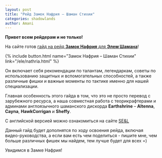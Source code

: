 ```yaml
---    
layout: post    
title: "Рейд Замок Нафрия – Шаман Стихии"    
categories: shadowlands  
author: Amani
---    
```


**Привет всем рейдерам и не только!**

На сайте готов [гайд на рейд **Замок Нафрия** для **Элем Шамана**](https://stormkeeper.ru/ele/nathria.html)!

{% include button.html name="Замок Нафрия – Шаман Стихии" link="/ele/nathria.html" %}  

<p></p>

<!--more-->

Он включает себя рекомендации по талантам, легендаркам, советы по использованию защитных и вспомогательных способностей, а также различные фишки и важные моменты по тактике именно для нашей специализации.

Главная особенность этого гайда в том, что это не просто перевод с зарубежного ресурса, а наша совместная работа с теорикрафтерами и админами англоязычного шаманского дискорда **Earthshrine** – **Altenna**, **Cayna**, **HawkCorrigan** и **Sheffy**.

С английской версией можно ознакомиться на сайте [SE&L](https://stormearthandlava.com/guide/raids/nathria.html)

Данный гайд будет дополнятся по ходу освоения рейда, включая видео-руководства, а если вам есть чем поделиться - пишите мне, чем больше различных фишек мы найдем, тем лучше будет для всех =)

Увидимся в Замке Нафрия!
